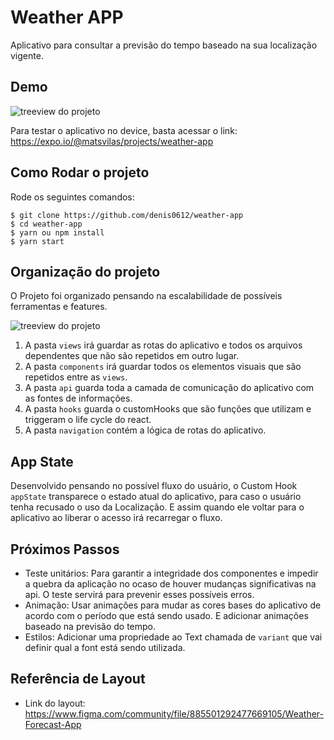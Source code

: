 # Weather APP

Aplicativo para consultar a previsão do tempo baseado na sua localização vigente.

## Demo

![treeview do projeto](https://github.com//denis0612/weather-app/blob/main/assets/demo.jpg?raw=true)

Para testar o aplicativo no device, basta acessar o link:
https://expo.io/@matsvilas/projects/weather-app

## Como Rodar o projeto

Rode os seguintes comandos:

```
$ git clone https://github.com/denis0612/weather-app
$ cd weather-app
$ yarn ou npm install
$ yarn start
```

## Organização do projeto

O Projeto foi organizado pensando na escalabilidade de possíveis ferramentas e features.

![treeview do projeto](https://github.com//denis0612/weather-app/blob/main/assets/treeview.png?raw=true)

1. A pasta `views` irá guardar as rotas do aplicativo e todos os arquivos dependentes que não são repetidos em outro lugar.
2. A pasta `components` irá guardar todos os elementos visuais que são repetidos entre as `views`.
3. A pasta `api` guarda toda a camada de comunicação do aplicativo com as fontes de informações.
4. A pasta `hooks` guarda o customHooks que são funções que utilizam e triggeram o life cycle do react.
5. A pasta `navigation` contém a lógica de rotas do aplicativo.

## App State

Desenvolvido pensando no possível fluxo do usuário, o Custom Hook `appState` transparece o estado atual do aplicativo, para caso o usuário tenha recusado o uso da Localização. E assim quando ele voltar para o aplicativo ao liberar o acesso irá recarregar o fluxo.

## Próximos Passos

- Teste unitários: Para garantir a integridade dos componentes e impedir a quebra da aplicação no ocaso de houver mudanças significativas na api. O teste servirá para prevenir esses possíveis erros.
- Animação: Usar animações para mudar as cores bases do aplicativo de acordo com o período que está sendo usado. E adicionar animações baseado na previsão do tempo.
- Estilos: Adicionar uma propriedade ao Text chamada de `variant` que vai definir qual a font está sendo utilizada.

## Referência de Layout

- Link do layout: https://www.figma.com/community/file/885501292477669105/Weather-Forecast-App
